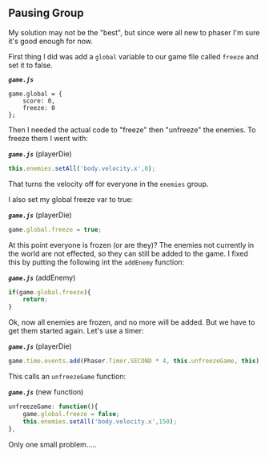 ## Pausing Group

My solution may not be the "best", but since were all new to phaser I'm sure it's good enough for now.

First thing I did was add a `global` variable to our game file called `freeze` and set it to false.

***`game.js`***
```
game.global = {
    score: 0,
    freeze: 0
};
```

Then I needed the actual code to "freeze" then "unfreeze" the enemies. To freeze them I went with:

***`game.js`*** (playerDie)
```js
this.enemies.setAll('body.velocity.x',0);
```

That turns the velocity off for everyone in the `enemies` group.

I also set my global freeze var to true:

***`game.js`*** (playerDie)
```js
game.global.freeze = true;
```

At this point everyone is frozen (or are they)? The enemies not currently in the world are not effected, so they can still be added to the game. I fixed this by putting the following int the `addEnemy` function:

***`game.js`*** (addEnemy)
```js
if(game.global.freeze){
    return;
}
```

Ok, now all enemies are frozen, and no more will be added. But we have to get them started again. Let's use a timer:

***`game.js`*** (playerDie)
```js
game.time.events.add(Phaser.Timer.SECOND * 4, this.unfreezeGame, this);
```

This calls an `unfreezeGame` function:

***`game.js`*** (new function)
```js
unfreezeGame: function(){
    game.global.freeze = false;
    this.enemies.setAll('body.velocity.x',150);
},
```

Only one small problem.....

